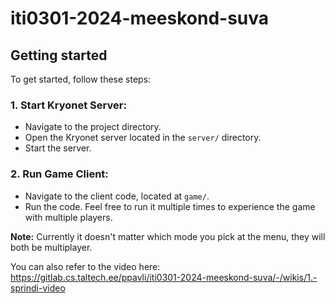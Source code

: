 # iti0301-2024-meeskond-suva

## Getting started

To get started, follow these steps:

### 1. Start Kryonet Server:

   - Navigate to the project directory.
   - Open the Kryonet server located in the `server/` directory.
   - Start the server.

### 2. Run Game Client:

   - Navigate to the client code, located at `game/`.
   - Run the code. Feel free to run it multiple times to experience the game with multiple players.

**Note:** Currently it doesn't matter which mode you pick at the menu, they will both be multiplayer.

You can also refer to the video here: https://gitlab.cs.taltech.ee/ppavli/iti0301-2024-meeskond-suva/-/wikis/1.-sprindi-video

